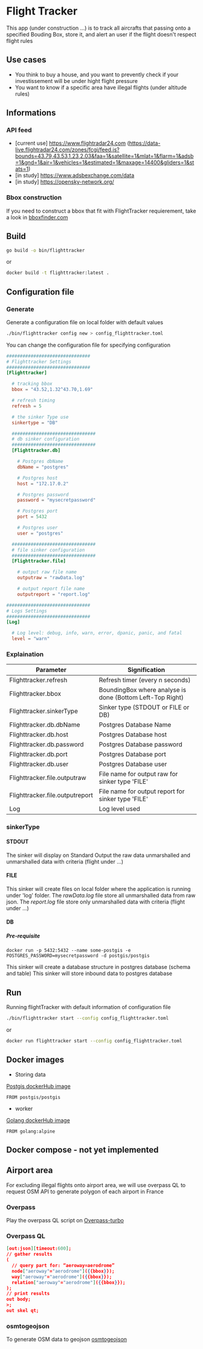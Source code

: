 # Flight Tracker

This app (under construction ...) is to track all aircrafts that passing onto a specified Bouding Box, store it, and alert an user if the flight doesn't respect flight rules

## Use cases
- You think to buy a house, and you want to prevently check if your investissement will be under hight flight pressure
- You want to know if a specific area have illegal flights (under altitude rules)

## Informations
### API feed

- [current use] https://www.flightradar24.com (https://data-live.flightradar24.com/zones/fcgi/feed.js?bounds=43.79,43.53,1.23,2.03&faa=1&satellite=1&mlat=1&flarm=1&adsb=1&gnd=1&air=1&vehicles=1&estimated=1&maxage=14400&gliders=1&stats=1)
- [in study] https://www.adsbexchange.com/data
- [in study] https://opensky-network.org/

### Bbox construction
If you need to construct a bbox that fit with FlightTracker requierement, take a look in [bboxfinder.com](http://bboxfinder.com)

## Build
```bash
go build -o bin/flighttracker
```

or

```bash
docker build -t flighttracker:latest .
```

## Configuration file
### Generate
Generate a configuration file on local folder with default values
```bash
./bin/flighttracker config new > config_flighttracker.toml
```
You can change the configuration file for specifying configuration

```toml
###############################
# Flighttracker Settings 
###############################
[Flighttracker]

  # tracking bbox
  bbox = "43.52,1.32^43.70,1.69"

  # refresh timing
  refresh = 5

  # the sinker Type use
  sinkertype = "DB"

  ###############################
  # db sinker configuration 
  ###############################
  [Flighttracker.db]

    # Postgres dbName
    dbName = "postgres"

    # Postgres host
    host = "172.17.0.2"

    # Postgres password
    password = "mysecretpassword"

    # Postgres port
    port = 5432

    # Postgres user
    user = "postgres"

  ###############################
  # file sinker configuration 
  ###############################
  [Flighttracker.file]

    # output raw file name
    outputraw = "rawData.log"

    # output report file name
    outputreport = "report.log"

###############################
# Logs Settings 
###############################
[Log]

  # Log level: debug, info, warn, error, dpanic, panic, and fatal
  level = "warn"
```
### Explaination

| Parameter        	| Signification           			|
| ------------- 	|---------------|
| Flighttracker.refresh			| Refresh timer (every n seconds)	|
| Flighttracker.bbox				| BoundingBox where analyse is done (Bottom Left-Top Right)	|
| Flighttracker.sinkerType				| Sinker type (STDOUT or FILE or DB)	|
| Flighttracker.db.dbName				| Postgres Database Name	|
| Flighttracker.db.host			        | Postgres Database host	|
| Flighttracker.db.password				| Postgres Database password	|
| Flighttracker.db.port				    | Postgres Database port	|
| Flighttracker.db.user				    | Postgres Database user	|
| Flighttracker.file.outputraw			| File name for output raw for sinker type 'FILE' 	|
| Flighttracker.file.outputreport		| File name for output report for sinker type 'FILE'	|
| Log		| Log level used	|

### sinkerType
#### STDOUT
The sinker will display on Standard Output the raw data unmarshalled and unmarshalled data with criteria (flight under ...) 
#### FILE
This sinker will create files on local folder where the application is running under 'log' folder. The _rawData.log_ file store all unmarshalled data from raw json. The _report.log_ file store only unmarshalled data with criteria (flight under ...)
#### DB
##### Pre-requisite

```
docker run -p 5432:5432 --name some-postgis -e POSTGRES_PASSWORD=mysecretpassword -d postgis/postgis
```

This sinker will create a database structure in postgres database (schema and table)
This sinker will store inbound data to postgres database

## Run
Running flightTracker with default information of configuration file
```bash
./bin/flighttracker start --config config_flighttracker.toml
```
or

```bash
docker run flighttracker start --config config_flighttracker.toml
```

## Docker images

- Storing data

[Postgis dockerHub image](https://hub.docker.com/r/postgis/postgis/)
```
FROM postgis/postgis
```

- worker

[Golang dockerHub image](https://hub.docker.com/_/golang)
```
FROM golang:alpine
```

## Docker compose - not yet implemented

## Airport area
For excluding illegal flights onto airport area, we will use overpass QL to request OSM API to generate polygon of each airport in France
### Overpass
Play the overpass QL script on [Overpass-turbo](https://overpass-turbo.eu/)
### Overpass QL
```json
[out:json][timeout:600];
// gather results
(
  // query part for: “aeroway=aerodrome”
  node["aeroway"="aerodrome"]({{bbox}});
  way["aeroway"="aerodrome"]({{bbox}});
  relation["aeroway"="aerodrome"]({{bbox}});
);
// print results
out body;
>;
out skel qt;
```

### osmtogeojson
To generate OSM data to geojson
[osmtogeojson](https://tyrasd.github.io/osmtogeojson/)



